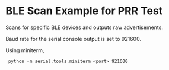BLE Scan Example for PRR Test
=============================

Scans for specific BLE devices and outputs raw advertisements.

Baud rate for the serial console output is set to 921600. 

Using miniterm,

     python -m serial.tools.miniterm <port> 921600